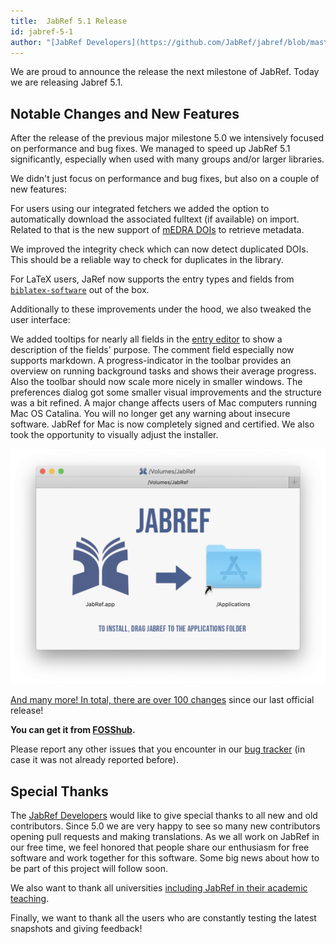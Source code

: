 ```yaml
---
title:  JabRef 5.1 Release 
id: jabref-5-1
author: "[JabRef Developers](https://github.com/JabRef/jabref/blob/master/DEVELOPERS)" 
---
```


We are proud to announce the release the next milestone of JabRef. Today we are releasing Jabref 5.1.

## Notable Changes and New Features

After the release of the previous major milestone 5.0 we intensively focused on performance and bug fixes. We managed to speed up JabRef 5.1 significantly, especially when used with many groups and/or larger libraries.

We didn't just focus on performance and bug fixes, but also on a couple of new features:

For users using our integrated fetchers we added the option to automatically download the associated fulltext (if available) on import. Related to that is the new support of [mEDRA DOIs](https://www.medra.org/) to retrieve metadata. 

We improved the integrity check which can now detect duplicated DOIs. This should be a reliable way to check for duplicates in the library.

For LaTeX users, JaRef now supports the entry types and fields from [`biblatex-software`](https://ctan.org/pkg/biblatex-software) out of the box.

Additionally to these improvements under the hood, we also tweaked the user interface:

We added tooltips for nearly all fields in the [entry editor](https://docs.jabref.org/advanced/entryeditor) to show a description of the fields' purpose. The comment field especially now supports markdown.
A progress-indicator in the toolbar provides an overview on running background tasks and shows their average progress. Also the toolbar should now scale more nicely in smaller windows.
The preferences dialog got some smaller visual improvements and the structure was a bit refined.
A major change affects users of Mac computers running Mac OS Catalina. You will no longer get any warning about insecure software. JabRef for Mac is now completely signed and certified. We also took the opportunity to visually adjust the installer.

![JabRef 5.1 DMG screen](img/jabref-5-1-macDmg.png)

[And many more! In total, there are over 100 changes](https://github.com/JabRef/jabref/blob/master/CHANGELOG.md) since our last official release!

**You can get it from [FOSShub](https://www.fosshub.com/JabRef.html).**

Please report any other issues that you encounter in our [bug tracker](https://github.com/JabRef/jabref/issues) (in case it was not already reported before).

## Special Thanks

The [JabRef Developers](https://github.com/JabRef/jabref/blob/master/DEVELOPERS) would like to give special thanks to all new and old contributors. Since 5.0 we are very happy to see so many new contributors opening pull requests and making translations. As we all work on JabRef in our free time, we feel honored that people share our enthusiasm for free software and work together for this software. Some big news about how to be part of this project will follow soon.

We also want to thank all universities [including JabRef in their academic teaching](https://devdocs.jabref.org/teaching).

Finally, we  want to thank all the users who are constantly testing the latest snapshots and giving feedback!
